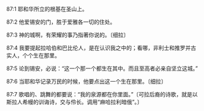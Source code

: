 <a id="1"></a>87:1  耶和华所立的根基在圣山上。  

<a id="2"></a>87:2  他爱锡安的门，胜于爱雅各一切的住处。  

<a id="3"></a>87:3  神的城啊，有荣耀的事乃指著你说的。〔细拉〕  

<a id="4"></a>87:4  我要提起拉哈伯和巴比伦人，是在认识我之中的；看哪，非利士和推罗并古实人，个个生在那里。  

<a id="5"></a>87:5  论到锡安，必说：“这一个那一个都生在其中。而且至高者必亲自坚立这城。”  

<a id="6"></a>87:6  当耶和华记录万民的时候，他要点出这一个生在那里。〔细拉〕  

<a id="7"></a>87:7  歌唱的、跳舞的都要说：“我的泉源都在你里面。”〔可拉后裔的诗歌，就是以斯拉人希幔的训诲诗，交与伶长。调用“麻哈拉利暗俄”。〕  
